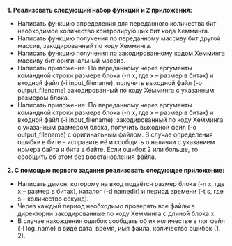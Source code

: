 **1. Реализовать следующий набор функций и 2 приложения:**
-  Написать функцию определения для переданного количества бит
необходимое количество контролирующих бит кода Хемминга.
-  Написать функцию получения по переданному массиву бит другой массив,
закодированный по коду Хемминга.
-  Написать функцию получения по закодированному кодом Хемминга
массиву бит оригинальный массив.
-  Написать приложение: По переданному через аргументы командной строки
размерe блока (-n x, где x – размер в битах) и входной файл (-i
input_filename), получить выходной файл (-o output_filename)
закодированный по коду Хемминга с указанным размером блока.
-  Написать приложение: По переданному через аргументы командной строки
размерe блока (-n x, где x – размер в битах) и входной файл (-i
input_filename), закодированный по коду Хемминга с указанным размером
блока, получить выходной файл (-o output_filename) с оригинальным
файлом. В случае определения ошибки в бите – исправить её и сообщить о
наличии с указанием номера байта и бита в байте. Если ошибок 2 или
больше, то сообщить об этом без восстановления файла.


**2. С помощью первого задания реализовать следующее приложение:**

-  Написать демон, которому на вход подаётся размер блока (-n x, где x –
размер в битах), каталог (-d namedir) и период времени (-t s, где s –
количество секунд).
-  Через каждый период необходимо проверять все файлы в директории
закодированные по коду Хемминга с длиной блока x.
-  В случае нахождения ошибок сообщать об их количестве в лог файл (-l
log_name) в виде дата, время, имя файла, количество ошибок (1, 2).